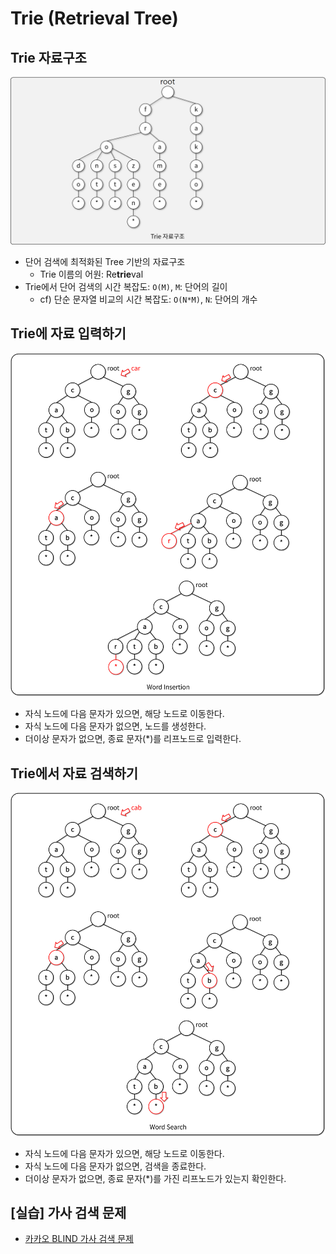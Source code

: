 # Trie (Retrieval Tree)

## Trie 자료구조

![Trie](img/1.png)

- 단어 검색에 최적화된 Tree 기반의 자료구조
  - Trie 이름의 어원: Re**trie**val
- Trie에서 단어 검색의 시간 복잡도: `O(M)`, `M`: 단어의 길이
  - cf) 단순 문자열 비교의 시간 복잡도: `O(N*M)`, `N`: 단어의 개수

## Trie에 자료 입력하기

![Trie 자료 입력](img/2.png)

- 자식 노드에 다음 문자가 있으면, 해당 노드로 이동한다.
- 자식 노드에 다음 문자가 없으면, 노드를 생성한다.
- 더이상 문자가 없으면, 종료 문자(\*)를 리프노드로 입력한다.

## Trie에서 자료 검색하기

![Trie 자료 검색](img/3.png)

- 자식 노드에 다음 문자가 있으면, 해당 노드로 이동한다.
- 자식 노드에 다음 문자가 없으면, 검색을 종료한다.
- 더이상 문자가 없으면, 종료 문자(\*)를 가진 리프노드가 있는지 확인한다.

## [실습] 가사 검색 문제

- [카카오 BLIND 가사 검색 문제](https://programmers.co.kr/learn/courses/30/lessons/60060)
